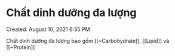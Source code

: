 # Chất dinh dưỡng đa lượng

Created: August 10, 2021 6:35 PM

Chất dinh dưỡng đa lượng bao gồm [[~Carbohydrate]], [[Lipid]] và [[~Protein]]
